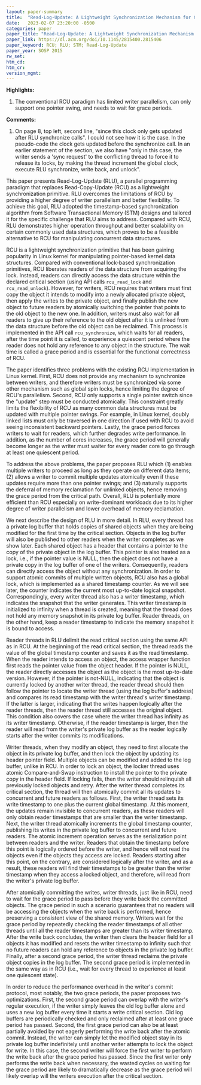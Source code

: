 ```yaml
---
layout: paper-summary
title:  "Read-Log-Update: A Lightweight Synchronization Mechanism for Concurrent Programming"
date:   2023-02-07 23:20:00 -0500
categories: paper
paper_title: "Read-Log-Update: A Lightweight Synchronization Mechanism for Concurrent Programming"
paper_link: https://dl.acm.org/doi/10.1145/2815400.2815406
paper_keyword: RCU; RLU; STM; Read-Log-Update
paper_year: SOSP 2015
rw_set:
htm_cd:
htm_cr:
version_mgmt:
---
```


**Highlights:**

1. The conventional RCU paradigm has limited writer parallelism, can only support one pointer swing, and needs
to wait for grace periods.



**Comments:**

1. On page 8, top left, second line, "since this clock only gets updated after RLU synchronize calls". I could not
see how it is the case. In the pseudo-code the clock gets updated before the synchronize call. In an earlier 
statement of the section, we also have "only in this case, the writer sends a
'sync request' to the conflicting thread to force it to release
its locks, by making the thread increment the global clock,
execute RLU synchronize, write back, and unlock".

This paper presents Read-Log-Update (RLU), a parallel programming paradigm that replaces Read-Copy-Update (RCU)
as a lightweight synchronization primitive. RLU overcomes the limitations of RCU by providing a higher
degree of writer parallelism and better flexibility. To achieve this goal, RLU adopted the timestamp-based 
synchronization algorithm from Software Transactional Memory (STM) designs and tailored it for the specific
challenge that RLU aims to address. Compared with RCU, RLU demonstrates higher operation throughput and better
scalability on certain commonly used data structures, which proves to be a feasible alternative to RCU for 
manipulating concurrent data structures. 

RCU is a lightweight synchronization primitive that has been gaining popularity in Linux kernel for manipulating
pointer-based kernel data structures. Compared with conventional lock-based synchronization primitives, RCU
liberates readers of the data structure from acquiring the lock. Instead, readers can directly access the 
data structure within the declared critical section (using API calls `rcu_read_lock` and `rcu_read_unlock`).
However, for writers, RCU requires that writers must first copy the object it intends to modify into a newly
allocated private object, then apply the writes to the private object, and finally publish the new object to
future readers by atomically switching the pointer that points to the old object to the new one.
In addition, writers must also wait for all readers to give up their reference to the old object after it is unlinked
from the data structure before the old object can be reclaimed.
This process is implemented in the API call `rcu_synchronize`, which waits for all readers, after the time point
it is called, to experience a quiescent period where the reader does not hold any reference to any object in the
structure. The wait time is called a grace period and is essential for the functional correctness of RCU.

The paper identifies three problems with the existing RCU implementation in Linux kernel. First, RCU does not
provide any mechanism to synchronize between writers, and therefore writers must be synchronized via some other 
mechanism such as global spin locks, hence limiting the degree of RCU's parallelism. Second, RCU only supports a 
single pointer switch since the "update" step must be conducted atomically. This constraint greatly limits the 
flexibility of RCU as many common data structures must be updated with multiple pointer swings. For example, in 
Linux kernel, doubly linked lists must only be traversed in one direction if used with RCU to avoid seeing 
inconsistent backward pointers. Lastly, the grace period forces writers to wait for readers, which further degrades
write performance. In addition, as the number of cores increases, the grace period will generally become longer as 
the writer must waiter for every reader core to go through at least one quiescent period.

To address the above problems, the paper proposes RLU which (1) enables multiple writers to proceed as long as they
operate on different data items; (2) allows a writer to commit multiple updates atomically even if these updates 
require more than one pointer swings; and (3) naturally supports the deferral of memory reclamation for unlinked 
objects, hence removing the grace period from the critical path. Overall, RLU is potentially more efficient than RCU
especially on write-dominant workloads due to its higher degree of writer parallelism and lower overhead of 
memory reclamation.

We next describe the design of RLU in more detail. In RLU, every thread has a private log buffer that holds copies 
of shared objects when they are being modified for the first time by the critical section. Objects in the log buffer
will also be published to other readers when the writer completes as we show later. Each shared object has a header
that contains a pointer to the copy of the private object in the log buffer. This pointer is also treated as a lock,
i.e., if the pointer value is NULL, then the object does not have a private copy in the log buffer of one of the 
writers. Consequently, readers can directly access the object without any synchronization.
In order to support atomic commits of multiple written objects, RCU also has a global lock, which is implemented as 
a shared timestamp counter. As we will see later, the counter indicates the current most up-to-date logical snapshot.
Correspondingly, every writer thread also has a writer timestamp, which indicates the snapshot that the writer 
generates. This writer timestamp is initialized to infinity when a thread is created, meaning that the thread does 
not hold any memory snapshot in its private log buffer.
Reader threads, on the other hand, keep a reader timestamp to indicate the memory snapshot it is bound to access. 

Reader threads in RLU delimit the read critical section using the same API as in RCU. At the beginning of the 
read critical section, the thread reads the value of the global timestamp counter and saves it as the read
timestamp. When the reader intends to access
an object, the access wrapper function first reads the pointer value from the object header. If the pointer is NULL,
the reader directly accesses the object as the object is the most up-to-date version.
However, if the pointer is not-NULL, indicating that the object is currently locked by another writer thread, the 
reader thread should then follow the pointer to locate the writer thread (using the log buffer's address) and 
compares its read timestamp with the writer thread's writer timestamp. If the latter is larger, indicating that the
writes happen logically after the reader threads, then the reader thread still accesses the original object. 
This condition also covers the case where the writer thread has infinity as its writer timestamp.
Otherwise, if the reader timestamp is larger, then the reader will read from the writer's private log buffer as the
reader logically starts after the writer commits its modifications.

Writer threads, when they modify an object, they need to first allocate the object in its private log buffer,
and then lock the object by updating its header pointer field. Multiple objects can be modified and added to the log 
buffer, unlike in RCU. In order to lock an object, the locker thread uses atomic Compare-and-Swap instruction to install
the pointer to the private copy in the header field. If locking fails, then the writer should relinquish all previously
locked objects and retry.
After the writer thread completes its critical section, the thread will then atomically commit all its updates
to concurrent and future readers as follows.
First, the writer thread sets its write timestamp to one plus the current global timestamp. 
At this moment, the updates remain invisible to concurrent readers, as these readers will only obtain reader
timestamps that are smaller than the writer timestamp. Next, the writer thread atomically increments the global 
timestamp counter, publishing its writes in the private log buffer to concurrent and future readers.
The atomic increment operation serves as the serialization point between readers and the writer. Readers that obtain
the timestamp before this point is logically ordered before the writer, and hence will not read the objects even if
the objects they access are locked. Readers starting after this point, on the contrary, are considered logically after
the writer, and as a result, these readers will find their timestamps to be greater than the writer timestamp
when they access a locked object, and therefore, will read from the writer's private log buffer.

After atomically committing the writes, writer threads, just like in RCU, need to wait for the grace period to
pass before they write back the committed objects. The grace period in such a scenario guarantees that no readers
will be accessing the objects when the write back is performed, hence preserving a consistent view of the shared memory.
Writers wait for the grace period by repeatedly checking the reader timestamps of all other threads until all the 
reader timestamps are greater than its writer timestamp.
After the write back concludes, the writer then clears the header field for all objects it has modified and resets 
the writer timestamp to infinity such that no future readers can hold any reference to objects in the private log 
buffer. Finally, after a second grace period, the writer thread reclaims the private object copies in the log buffer.
The second grace period is implemented in the same way as in RCU (i.e., wait for every thread to experience at least
one quiescent state). 

In order to reduce the performance overhead in the writer's commit protocol, most notably, the two grace periods, the
paper proposes two optimizations. First, the second grace period can overlap with the writer's regular execution,
if the writer simply leaves the old log buffer alone and uses a new log buffer every time it starts a write 
critical section. Old log buffers are periodically checked and only reclaimed after at least one grace period has 
passed. Second, the first grace period can also be at least partially avoided by not eagerly performing the 
write back after the atomic commit. Instead, the writer can simply let the modified object stay in its private 
log buffer indefinitely until another writer attempts to lock the object for write. In this case, the second writer
will force the first writer to perform the write back after the grace period has passed. Since the first writer
only performs the write back when necessary, the wasted cycles on waiting for the grace period are likely
to dramatically decrease as the grace period will likely overlap will the writers execution after the critical section.
